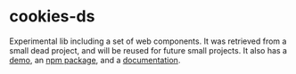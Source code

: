 # cookies-ds

Experimental lib including a set of web components. It was retrieved from a small dead project, and will be reused for future small projects. It also has a [demo](https://ferdodo.github.io/cookies-ds-demo/), an [npm package](https://www.npmjs.com/package/cookies-ds), and a [documentation](https://ferdodo.github.io/cookies-ds-docs/). 
